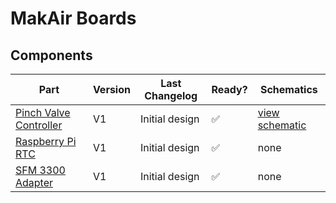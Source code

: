 # MakAir Boards

## Components

| Part | Version | Last Changelog | Ready? | Schematics |
| ---- | ------- | -------------- | ------ | ---------- |
| [Pinch Valve Controller](./src/pinch-valve-controller) | V1 | Initial design | ✅ | [view schematic](./src/pinch-valve-controller/schematics/V1/1782SC001_01.pdf)
| [Raspberry Pi RTC](./src/raspberry-pi-rtc) | V1 | Initial design | ✅ | none
| [SFM 3300 Adapter](./src/sfm-3300-adapter) | V1 | Initial design | ✅ | none
